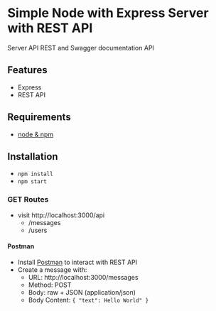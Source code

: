 <!-- @format -->

# Simple Node with Express Server with REST API

Server API REST and Swagger documentation API

## Features

- Express
- REST API

## Requirements

- [node & npm](https://nodejs.org/en/)

## Installation

- `npm install`
- `npm start`

### GET Routes

- visit http://localhost:3000/api
  - /messages
  - /users

#### Postman

- Install [Postman](https://www.getpostman.com/apps) to interact with REST API
- Create a message with:
  - URL: http://localhost:3000/messages
  - Method: POST
  - Body: raw + JSON (application/json)
  - Body Content: `{ "text": Hello World" }`
